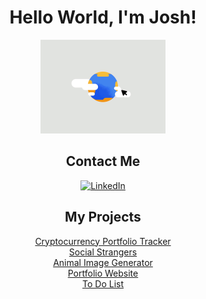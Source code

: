 <div align="center">

  <h1>Hello World, I'm Josh!</h1>
  <img src="https://github.com/jkomonen/Joshua-Komonen/blob/main/hello_world.gif" width="200px" alt="hello world">

</div>



<div align="center">

## Contact Me

<a href="https://www.linkedin.com/in/joshuakomonen/"><img alt="LinkedIn" src="https://img.shields.io/badge/LinkedIn-Joshua%20Komonen-blue"></a>

</div>



<div align="center">

  ## My Projects
  <a href="https://cryptocurrency-portfolio-tracker.onrender.com" target="_blank">Cryptocurrency Portfolio Tracker</a><br>
  <a href="https://social-strangers.web.app" target="_blank">Social Strangers</a><br>
  <a href="https://animal-image-generator.netlify.app" target="_blank">Animal Image Generator</a><br>
  <a href="https://joshkomonen.com" target="_blank">Portfolio Website</a><br>
  <a href="https://mytasktrackerr.netlify.app" target="_blank">To Do List</a><br>

</div>
